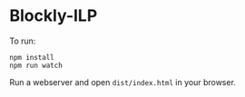 # Blockly-ILP

To run:

```
npm install
npm run watch
```

Run a webserver and open `dist/index.html` in your browser.
